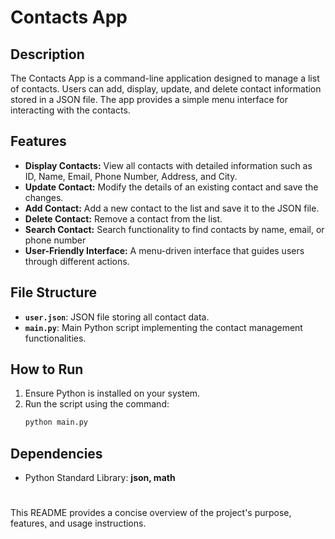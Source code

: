 # Contacts App

## Description
The Contacts App is a command-line application designed to manage a list of contacts. Users can add, display, update, and delete contact information stored in a JSON file. The app provides a simple menu interface for interacting with the contacts.

## Features
- **Display Contacts:** View all contacts with detailed information such as ID, Name, Email, Phone Number, Address, and City.
- **Update Contact:** Modify the details of an existing contact and save the changes.
- **Add Contact:** Add a new contact to the list and save it to the JSON file.
- **Delete Contact:** Remove a contact from the list.
- **Search Contact:** Search functionality to find contacts by name, email, or phone number
- **User-Friendly Interface:** A menu-driven interface that guides users through different actions.

## File Structure
- **`user.json`**: JSON file storing all contact data.
- **`main.py`**: Main Python script implementing the contact management functionalities.

## How to Run
1. Ensure Python is installed on your system.
2. Run the script using the command:
   ```bash
   python main.py

## Dependencies
- Python Standard Library: **json, math**
#
This README provides a concise overview of the project's purpose, features, and usage instructions.
